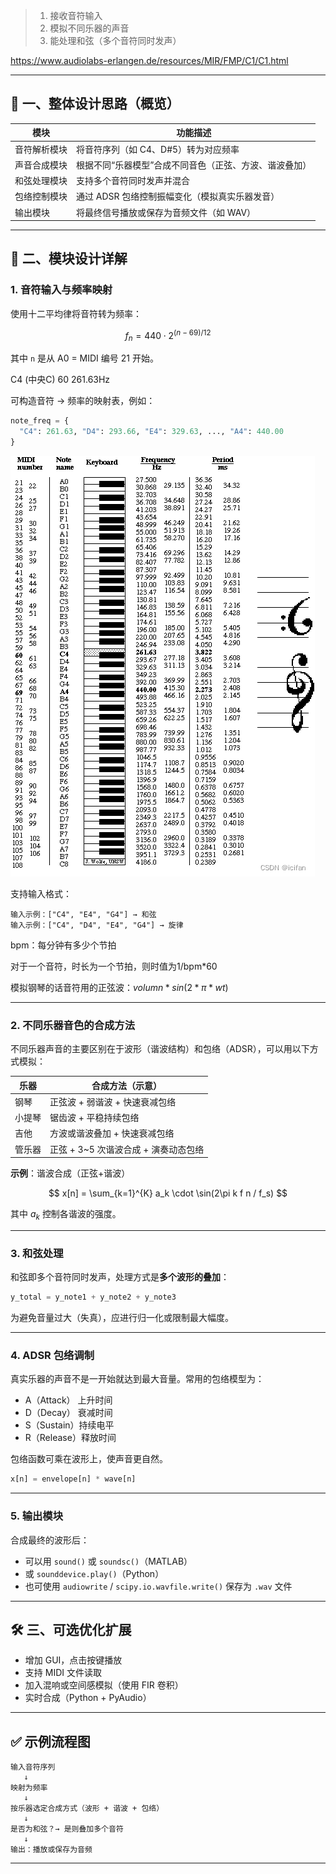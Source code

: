 
> 1. 接收音符输入
> 2. 模拟不同乐器的声音
> 3. 能处理和弦（多个音符同时发声）

https://www.audiolabs-erlangen.de/resources/MIR/FMP/C1/C1.html

---

## 🎼 一、整体设计思路（概览）

| 模块         | 功能描述                                                 |
| ------------ | -------------------------------------------------------- |
| 音符解析模块 | 将音符序列（如 C4、D#5）转为对应频率                     |
| 声音合成模块 | 根据不同“乐器模型”合成不同音色（正弦、方波、谐波叠加） |
| 和弦处理模块 | 支持多个音符同时发声并混合                               |
| 包络控制模块 | 通过 ADSR 包络控制振幅变化（模拟真实乐器发音）           |
| 输出模块     | 将最终信号播放或保存为音频文件（如 WAV）                 |

---

## 🎹 二、模块设计详解

### 1. **音符输入与频率映射**

使用十二平均律将音符转为频率：

$$
f_n = 440 \cdot 2^{(n - 69)/12}
$$

其中 `n` 是从 A0 = MIDI 编号 21 开始。

C4 (中央C)	60	261.63Hz

可构造音符 → 频率的映射表，例如：

```python
note_freq = {
  "C4": 261.63, "D4": 293.66, "E4": 329.63, ..., "A4": 440.00
}
```

![1747363300792](image/home/1747363300792.png)

支持输入格式：

```
输入示例：["C4", "E4", "G4"] → 和弦
输入示例：["C4", "D4", "E4", "G4"] → 旋律
```

bpm：每分钟有多少个节拍

对于一个音符，时长为一个节拍，则时值为1/bpm*60

模拟钢琴的话音符用的正弦波：$volumn*sin(2*\pi*wt)$

---

### 2. **不同乐器音色的合成方法**

不同乐器声音的主要区别在于波形（谐波结构）和包络（ADSR），可以用以下方式模拟：

| 乐器   | 合成方法（示意）                      |
| ------ | ------------------------------------- |
| 钢琴   | 正弦波 + 弱谐波 + 快速衰减包络        |
| 小提琴 | 锯齿波 + 平稳持续包络                 |
| 吉他   | 方波或谐波叠加 + 快速衰减包络         |
| 管乐器 | 正弦 + 3\~5 次谐波合成 + 演奏动态包络 |

**示例**：谐波合成（正弦+谐波）

$$
x[n] = \sum_{k=1}^{K} a_k \cdot \sin(2\pi k f n / f_s)
$$

其中 $a_k$ 控制各谐波的强度。

---

### 3. **和弦处理**

和弦即多个音符同时发声，处理方式是**多个波形的叠加**：

```python
y_total = y_note1 + y_note2 + y_note3
```

为避免音量过大（失真），应进行归一化或限制最大幅度。

---

### 4. **ADSR 包络调制**

真实乐器的声音不是一开始就达到最大音量。常用的包络模型为：

* A（Attack） 上升时间
* D（Decay） 衰减时间
* S（Sustain）持续电平
* R（Release）释放时间

包络函数可乘在波形上，使声音更自然。

```python
x[n] = envelope[n] * wave[n]
```

---

### 5. **输出模块**

合成最终的波形后：

* 可以用 `sound()` 或 `soundsc()`（MATLAB）
* 或 `sounddevice.play()`（Python）
* 也可使用 `audiowrite` / `scipy.io.wavfile.write()` 保存为 `.wav` 文件

---

## 🛠 三、可选优化扩展

* 增加 GUI，点击按键播放
* 支持 MIDI 文件读取
* 加入混响或空间感模拟（使用 FIR 卷积）
* 实时合成（Python + PyAudio）

---

## ✅ 示例流程图

```
输入音符序列
   ↓
映射为频率
   ↓
按乐器选定合成方式（波形 + 谐波 + 包络）
   ↓
是否为和弦？→ 是则叠加多个音符
   ↓
输出：播放或保存为音频
```

---
